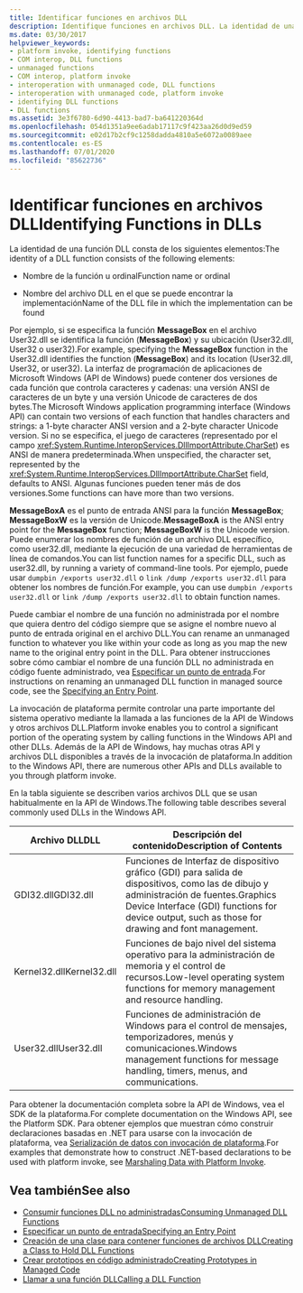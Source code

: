 ```yaml
---
title: Identificar funciones en archivos DLL
description: Identifique funciones en archivos DLL. La identidad de una función DLL se compone de un nombre de función o un ordinal, y el nombre del archivo DLL en el que se puede encontrar la implementación.
ms.date: 03/30/2017
helpviewer_keywords:
- platform invoke, identifying functions
- COM interop, DLL functions
- unmanaged functions
- COM interop, platform invoke
- interoperation with unmanaged code, DLL functions
- interoperation with unmanaged code, platform invoke
- identifying DLL functions
- DLL functions
ms.assetid: 3e3f6780-6d90-4413-bad7-ba641220364d
ms.openlocfilehash: 054d1351a9ee6adab17117c9f423aa26d0d9ed59
ms.sourcegitcommit: e02d17b2cf9c1258dadda4810a5e6072a0089aee
ms.contentlocale: es-ES
ms.lasthandoff: 07/01/2020
ms.locfileid: "85622736"
---
```

# <a name="identifying-functions-in-dlls"></a><span data-ttu-id="40454-104">Identificar funciones en archivos DLL</span><span class="sxs-lookup"><span data-stu-id="40454-104">Identifying Functions in DLLs</span></span>
<span data-ttu-id="40454-105">La identidad de una función DLL consta de los siguientes elementos:</span><span class="sxs-lookup"><span data-stu-id="40454-105">The identity of a DLL function consists of the following elements:</span></span>  
  
- <span data-ttu-id="40454-106">Nombre de la función u ordinal</span><span class="sxs-lookup"><span data-stu-id="40454-106">Function name or ordinal</span></span>  
  
- <span data-ttu-id="40454-107">Nombre del archivo DLL en el que se puede encontrar la implementación</span><span class="sxs-lookup"><span data-stu-id="40454-107">Name of the DLL file in which the implementation can be found</span></span>  
  
 <span data-ttu-id="40454-108">Por ejemplo, si se especifica la función **MessageBox** en el archivo User32.dll se identifica la función (**MessageBox**) y su ubicación (User32.dll, User32 o user32).</span><span class="sxs-lookup"><span data-stu-id="40454-108">For example, specifying the **MessageBox** function in the User32.dll identifies the function (**MessageBox**) and its location (User32.dll, User32, or user32).</span></span> <span data-ttu-id="40454-109">La interfaz de programación de aplicaciones de Microsoft Windows (API de Windows) puede contener dos versiones de cada función que controla caracteres y cadenas: una versión ANSI de caracteres de un byte y una versión Unicode de caracteres de dos bytes.</span><span class="sxs-lookup"><span data-stu-id="40454-109">The Microsoft Windows application programming interface (Windows API) can contain two versions of each function that handles characters and strings: a 1-byte character ANSI version and a 2-byte character Unicode version.</span></span> <span data-ttu-id="40454-110">Si no se especifica, el juego de caracteres (representado por el campo <xref:System.Runtime.InteropServices.DllImportAttribute.CharSet>) es ANSI de manera predeterminada.</span><span class="sxs-lookup"><span data-stu-id="40454-110">When unspecified, the character set, represented by the <xref:System.Runtime.InteropServices.DllImportAttribute.CharSet> field, defaults to ANSI.</span></span> <span data-ttu-id="40454-111">Algunas funciones pueden tener más de dos versiones.</span><span class="sxs-lookup"><span data-stu-id="40454-111">Some functions can have more than two versions.</span></span>  
  
 <span data-ttu-id="40454-112">**MessageBoxA** es el punto de entrada ANSI para la función **MessageBox**; **MessageBoxW** es la versión de Unicode.</span><span class="sxs-lookup"><span data-stu-id="40454-112">**MessageBoxA** is the ANSI entry point for the **MessageBox** function; **MessageBoxW** is the Unicode version.</span></span> <span data-ttu-id="40454-113">Puede enumerar los nombres de función de un archivo DLL específico, como user32.dll, mediante la ejecución de una variedad de herramientas de línea de comandos.</span><span class="sxs-lookup"><span data-stu-id="40454-113">You can list function names for a specific DLL, such as user32.dll, by running a variety of command-line tools.</span></span> <span data-ttu-id="40454-114">Por ejemplo, puede usar `dumpbin /exports user32.dll` o `link /dump /exports user32.dll` para obtener los nombres de función.</span><span class="sxs-lookup"><span data-stu-id="40454-114">For example, you can use `dumpbin /exports user32.dll` or `link /dump /exports user32.dll` to obtain function names.</span></span>  
  
 <span data-ttu-id="40454-115">Puede cambiar el nombre de una función no administrada por el nombre que quiera dentro del código siempre que se asigne el nombre nuevo al punto de entrada original en el archivo DLL.</span><span class="sxs-lookup"><span data-stu-id="40454-115">You can rename an unmanaged function to whatever you like within your code as long as you map the new name to the original entry point in the DLL.</span></span> <span data-ttu-id="40454-116">Para obtener instrucciones sobre cómo cambiar el nombre de una función DLL no administrada en código fuente administrado, vea [Especificar un punto de entrada](specifying-an-entry-point.md).</span><span class="sxs-lookup"><span data-stu-id="40454-116">For instructions on renaming an unmanaged DLL function in managed source code, see the [Specifying an Entry Point](specifying-an-entry-point.md).</span></span>  
  
 <span data-ttu-id="40454-117">La invocación de plataforma permite controlar una parte importante del sistema operativo mediante la llamada a las funciones de la API de Windows y otros archivos DLL.</span><span class="sxs-lookup"><span data-stu-id="40454-117">Platform invoke enables you to control a significant portion of the operating system by calling functions in the Windows API and other DLLs.</span></span> <span data-ttu-id="40454-118">Además de la API de Windows, hay muchas otras API y archivos DLL disponibles a través de la invocación de plataforma.</span><span class="sxs-lookup"><span data-stu-id="40454-118">In addition to the Windows API, there are numerous other APIs and DLLs available to you through platform invoke.</span></span>  
  
 <span data-ttu-id="40454-119">En la tabla siguiente se describen varios archivos DLL que se usan habitualmente en la API de Windows.</span><span class="sxs-lookup"><span data-stu-id="40454-119">The following table describes several commonly used DLLs in the Windows API.</span></span>  
  
|<span data-ttu-id="40454-120">Archivo DLL</span><span class="sxs-lookup"><span data-stu-id="40454-120">DLL</span></span>|<span data-ttu-id="40454-121">Descripción del contenido</span><span class="sxs-lookup"><span data-stu-id="40454-121">Description of Contents</span></span>|  
|---------|-----------------------------|  
|<span data-ttu-id="40454-122">GDI32.dll</span><span class="sxs-lookup"><span data-stu-id="40454-122">GDI32.dll</span></span>|<span data-ttu-id="40454-123">Funciones de Interfaz de dispositivo gráfico (GDI) para salida de dispositivos, como las de dibujo y administración de fuentes.</span><span class="sxs-lookup"><span data-stu-id="40454-123">Graphics Device Interface (GDI) functions for device output, such as those for drawing and font management.</span></span>|  
|<span data-ttu-id="40454-124">Kernel32.dll</span><span class="sxs-lookup"><span data-stu-id="40454-124">Kernel32.dll</span></span>|<span data-ttu-id="40454-125">Funciones de bajo nivel del sistema operativo para la administración de memoria y el control de recursos.</span><span class="sxs-lookup"><span data-stu-id="40454-125">Low-level operating system functions for memory management and resource handling.</span></span>|  
|<span data-ttu-id="40454-126">User32.dll</span><span class="sxs-lookup"><span data-stu-id="40454-126">User32.dll</span></span>|<span data-ttu-id="40454-127">Funciones de administración de Windows para el control de mensajes, temporizadores, menús y comunicaciones.</span><span class="sxs-lookup"><span data-stu-id="40454-127">Windows management functions for message handling, timers, menus, and communications.</span></span>|  
  
 <span data-ttu-id="40454-128">Para obtener la documentación completa sobre la API de Windows, vea el SDK de la plataforma.</span><span class="sxs-lookup"><span data-stu-id="40454-128">For complete documentation on the Windows API, see the Platform SDK.</span></span> <span data-ttu-id="40454-129">Para obtener ejemplos que muestran cómo construir declaraciones basadas en .NET para usarse con la invocación de plataforma, vea [Serialización de datos con invocación de plataforma](marshaling-data-with-platform-invoke.md).</span><span class="sxs-lookup"><span data-stu-id="40454-129">For examples that demonstrate how to construct .NET-based declarations to be used with platform invoke, see [Marshaling Data with Platform Invoke](marshaling-data-with-platform-invoke.md).</span></span>  
  
## <a name="see-also"></a><span data-ttu-id="40454-130">Vea también</span><span class="sxs-lookup"><span data-stu-id="40454-130">See also</span></span>

- [<span data-ttu-id="40454-131">Consumir funciones DLL no administradas</span><span class="sxs-lookup"><span data-stu-id="40454-131">Consuming Unmanaged DLL Functions</span></span>](consuming-unmanaged-dll-functions.md)
- [<span data-ttu-id="40454-132">Especificar un punto de entrada</span><span class="sxs-lookup"><span data-stu-id="40454-132">Specifying an Entry Point</span></span>](specifying-an-entry-point.md)
- [<span data-ttu-id="40454-133">Creación de una clase para contener funciones de archivos DLL</span><span class="sxs-lookup"><span data-stu-id="40454-133">Creating a Class to Hold DLL Functions</span></span>](creating-a-class-to-hold-dll-functions.md)
- [<span data-ttu-id="40454-134">Crear prototipos en código administrado</span><span class="sxs-lookup"><span data-stu-id="40454-134">Creating Prototypes in Managed Code</span></span>](creating-prototypes-in-managed-code.md)
- [<span data-ttu-id="40454-135">Llamar a una función DLL</span><span class="sxs-lookup"><span data-stu-id="40454-135">Calling a DLL Function</span></span>](calling-a-dll-function.md)
